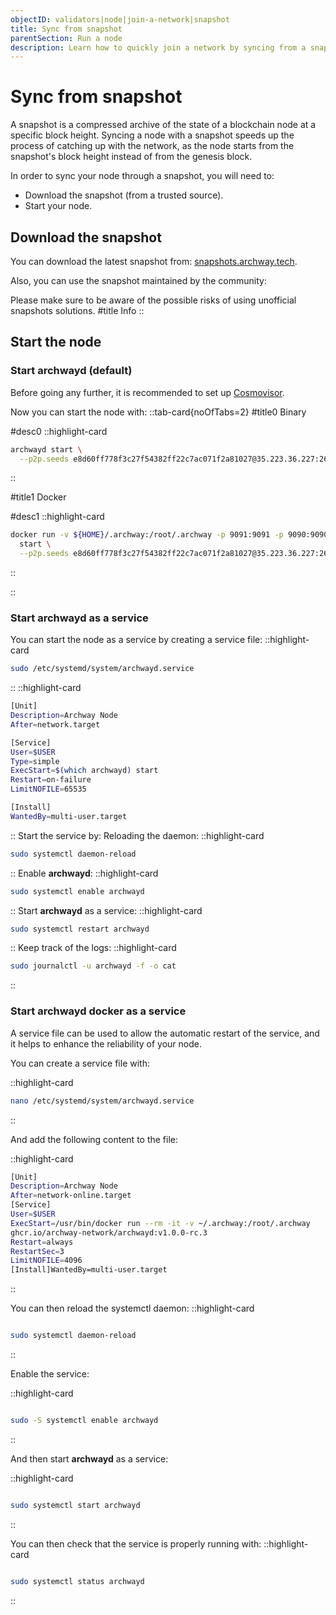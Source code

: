 ```yaml
---
objectID: validators|node|join-a-network|snapshot
title: Sync from snapshot
parentSection: Run a node
description: Learn how to quickly join a network by syncing from a snapshot.
---
```


# Sync from snapshot
A snapshot is a compressed archive of the state of a blockchain node at a specific block height. Syncing a node with a snapshot speeds up the process of catching up with the network, as the node starts from the snapshot's block height instead of from the genesis block.


In order to sync your node through a snapshot, you will need to:
- Download the snapshot (from a trusted source).
- Start your node.

## Download the snapshot
You can download the latest snapshot from:
<a href="https://snapshots.archway.tech" target="_blank">snapshots.archway.tech</a>.

Also, you can use the snapshot maintained by the community:
<!-- 
- <a href="https://www.theamsolutions.info/archway-constantine" target="_blank">Theamsolutions.info</a>

- <a href="https://autostake.com/networks/testnets/archway/#services" target="_blank">Autostake</a>

- <a href="https://services.kjnodes.com/home/testnet/archway/snapshot" target="_blank">kjnodes.com</a>

::alert{variant="info"}
-->
Please make sure to be aware of the possible risks of using unofficial snapshots solutions.
#title
Info
::


## Start the node

### Start archwayd (default)


Before going any further, it is recommended to set up [Cosmovisor](/validators/running-a-node/cosmovisor).

Now you can start the node with:
::tab-card{noOfTabs=2}
#title0
Binary

#desc0
::highlight-card

```bash
archwayd start \
  --p2p.seeds e8d60ff778f3c27f54382ff22c7ac071f2a81027@35.223.36.227:26656
```
::
<!-- --unsafe-skip-upgrades 187340 -->
#title1
Docker

#desc1
::highlight-card

```bash
docker run -v ${HOME}/.archway:/root/.archway -p 9091:9091 -p 9090:9090 -p 26656:26656 -p 26657:26657 -p 1317:1317 ghcr.io/archway-network/archwayd:v1.0.0-rc.3 \
  start \
  --p2p.seeds e8d60ff778f3c27f54382ff22c7ac071f2a81027@35.223.36.227:26656
```

::

::

### Start archwayd as a service

You can start the node as a service by creating a service file:
::highlight-card

```bash
sudo /etc/systemd/system/archwayd.service

```

::
::highlight-card

```bash
[Unit]
Description=Archway Node
After=network.target

[Service]
User=$USER
Type=simple
ExecStart=$(which archwayd) start
Restart=on-failure
LimitNOFILE=65535

[Install]
WantedBy=multi-user.target

```

::
Start the service by:
Reloading the daemon:
::highlight-card

```bash
sudo systemctl daemon-reload

```

::
Enable **archwayd**:
::highlight-card

```bash
sudo systemctl enable archwayd
```

::
Start **archwayd** as a service:
::highlight-card

```bash
sudo systemctl restart archwayd
```

::
Keep track of the logs:
::highlight-card

```bash
sudo journalctl -u archwayd -f -o cat
```

::


### Start archwayd docker as a service

A service file can be used to allow the automatic restart of the service, and it helps to enhance the reliability of your node.

You can create a service file with:

::highlight-card

```bash
nano /etc/systemd/system/archwayd.service

```

::




And add the following content to the file:

::highlight-card

```bash
[Unit]
Description=Archway Node
After=network-online.target
[Service]
User=$USER
ExecStart=/usr/bin/docker run --rm -it -v ~/.archway:/root/.archway
ghcr.io/archway-network/archwayd:v1.0.0-rc.3
Restart=always
RestartSec=3
LimitNOFILE=4096
[Install]WantedBy=multi-user.target
```

::

You can then reload the systemctl daemon:
::highlight-card

```bash

sudo systemctl daemon-reload
```

::

Enable the  service:

::highlight-card

```bash

sudo -S systemctl enable archwayd
```

::

And then start **archwayd** as a service:

::highlight-card

```bash

sudo systemctl start archwayd
```

::


You can then check that the service is properly running with:
::highlight-card

```bash

sudo systemctl status archwayd
```

::

